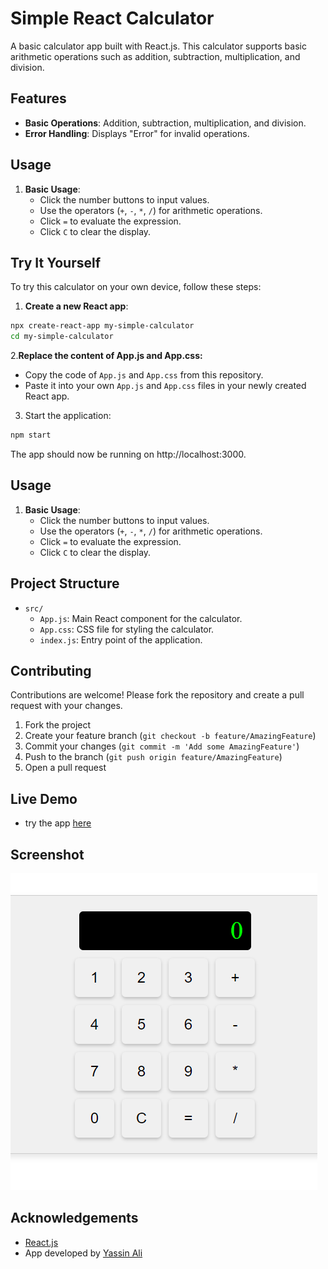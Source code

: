 # Simple React Calculator

A basic calculator app built with React.js. This calculator supports basic arithmetic operations such as addition, subtraction, multiplication, and division.

## Features

- **Basic Operations**: Addition, subtraction, multiplication, and division.
- **Error Handling**: Displays "Error" for invalid operations.

## Usage

1. **Basic Usage**:
   - Click the number buttons to input values.
   - Use the operators (`+`, `-`, `*`, `/`) for arithmetic operations.
   - Click `=` to evaluate the expression.
   - Click `C` to clear the display.

## Try It Yourself

To try this calculator on your own device, follow these steps:

1. **Create a new React app**:

```bash
npx create-react-app my-simple-calculator
cd my-simple-calculator
```

2.**Replace the content of App.js and App.css:**
  - Copy the code of `App.js` and `App.css` from this repository.
  - Paste it into your own `App.js` and `App.css` files in your newly created React app.

3. Start the application:
```bash
npm start
```

The app should now be running on http://localhost:3000.

## Usage

1. **Basic Usage**:
   - Click the number buttons to input values.
   - Use the operators (`+`, `-`, `*`, `/`) for arithmetic operations.
   - Click `=` to evaluate the expression.
   - Click `C` to clear the display.

## Project Structure

- `src/`
  - `App.js`: Main React component for the calculator.
  - `App.css`: CSS file for styling the calculator.
  - `index.js`: Entry point of the application.

## Contributing

Contributions are welcome! Please fork the repository and create a pull request with your changes.

1. Fork the project
2. Create your feature branch (`git checkout -b feature/AmazingFeature`)
3. Commit your changes (`git commit -m 'Add some AmazingFeature'`)
4. Push to the branch (`git push origin feature/AmazingFeature`)
5. Open a pull request

## Live Demo

- try the app [here](https://simple-calculator-eta-five.vercel.app/)

## Screenshot

![Calculator](Calculator.png)

## Acknowledgements

- [React.js](https://reactjs.org/)
- App developed by [Yassin Ali](https://github.com/YassenAli)
